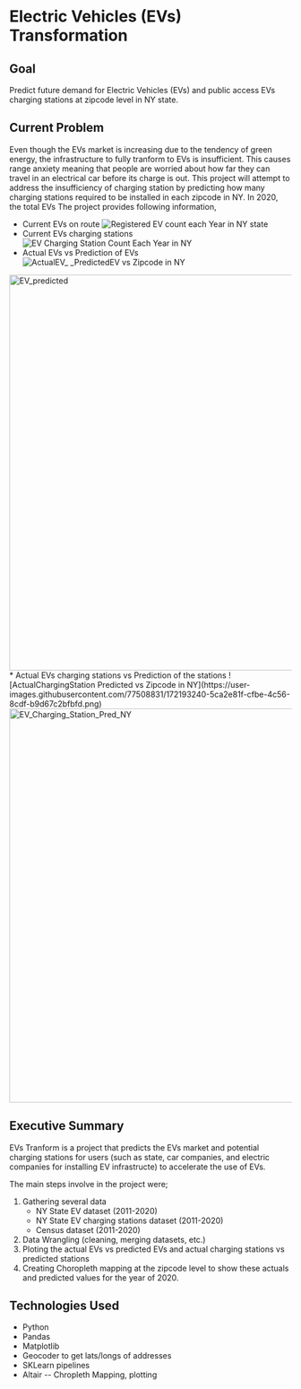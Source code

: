 # Electric Vehicles (EVs) Transformation

## Goal

Predict future demand for Electric Vehicles (EVs) and public access EVs charging stations at zipcode level in NY state. 

## Current Problem 

Even though the EVs market is increasing due to the tendency of green energy, the infrastructure to fully tranform to EVs is insufficient. This causes range anxiety meaning that people are worried about how far they can travel in an electrical car before its charge is out. 
This project will attempt to address the insufficiency of charging station by predicting how many charging stations required to be installed in each zipcode in NY. In 2020, the total EVs The project provides following information,

* Current EVs on route
![Registered EV count each Year in NY state](https://user-images.githubusercontent.com/77508831/172192476-5099d33b-edd2-4b35-a7b4-3161953ec4fa.png)
* Current EVs charging stations
![EV Charging Station Count Each Year in NY](https://user-images.githubusercontent.com/77508831/172192207-a68f9848-d442-4ef7-ae4e-cf818c4e13ed.png)
* Actual EVs vs Prediction of EVs
![ActualEV_ _PredictedEV vs Zipcode in NY](https://user-images.githubusercontent.com/77508831/172192788-de5f0d42-c71d-40ff-99d4-97ae72977748.png)
<img width="706" alt="EV_predicted" src="https://user-images.githubusercontent.com/77508831/172193902-bbc778b0-c693-40ca-a386-fc7b521f7da0.png">
* Actual EVs charging stations vs Prediction of the stations
![ActualChargingStation   Predicted vs Zipcode in NY](https://user-images.githubusercontent.com/77508831/172193240-5ca2e81f-cfbe-4c56-8cdf-b9d67c2bfbfd.png) 

<img width="703" alt="EV_Charging_Station_Pred_NY" src="https://user-images.githubusercontent.com/77508831/172193917-b45b0c24-8dd7-4e42-8fc8-185ec2ac6cad.png">

## Executive Summary

EVs Tranform is a project that predicts the EVs market and potential charging stations for users (such as state, car companies, and electric companies for installing EV infrastructe) to accelerate the use of EVs.

The main steps involve in the project were;
   1. Gathering several data
       * NY State EV dataset (2011-2020)
       * NY State EV charging stations dataset (2011-2020)
       * Census dataset (2011-2020)
   2. Data Wrangling (cleaning, merging datasets, etc.)
   3. Ploting the actual EVs vs predicted EVs and actual charging stations vs predicted stations
   4. Creating Choropleth mapping at the zipcode level to show these actuals and predicted values for the year of 2020. 

## Technologies Used

* Python
* Pandas
* Matplotlib
* Geocoder to get lats/longs of addresses
* SKLearn pipelines
* Altair -- Chropleth Mapping, plotting


